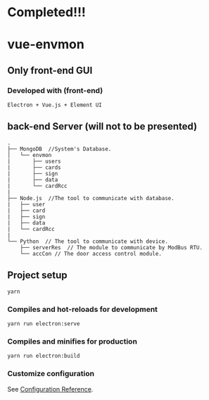 # Completed!!!
# vue-envmon
## Only front-end GUI

### Developed with (front-end)
```
Electron + Vue.js + Element UI
```

## back-end Server (will not to be presented)
```
.
├── MongoDB  //System's Database.
│   └── envmon
|       ├── users
|       ├── cards
|       ├── sign
|       ├── data
|       └── cardRcc
|
├── Node.js  //The tool to communicate with database.
|   ├── user
|   ├── card
|   ├── sign
|   ├── data
|   └── cardRcc
|
└── Python  // The tool to communicate with device.
    ├── serverRes  // The module to communicate by ModBus RTU.
    └── accCon // The door access control module.
```

## Project setup
```
yarn
```

### Compiles and hot-reloads for development
```
yarn run electron:serve
```

### Compiles and minifies for production
```
yarn run electron:build
```

### Customize configuration
See [Configuration Reference](https://cli.vuejs.org/config/).
